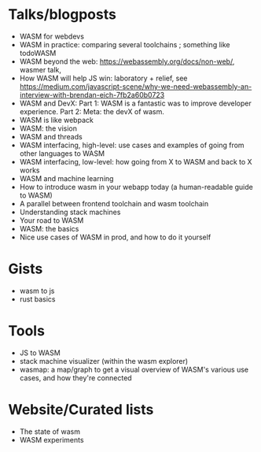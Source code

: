 # Talks/blogposts

- WASM for webdevs
- WASM in practice: comparing several toolchains ; something like todoWASM
- WASM beyond the web: https://webassembly.org/docs/non-web/, wasmer talk,
- How WASM will help JS win: laboratory + relief, see https://medium.com/javascript-scene/why-we-need-webassembly-an-interview-with-brendan-eich-7fb2a60b0723
- WASM and DevX: Part 1: WASM is a fantastic was to improve developer experience. Part 2: Meta: the devX of wasm.
- WASM is like webpack
- WASM: the vision
- WASM and threads
- WASM interfacing, high-level: use cases and examples of going from other languages to WASM
- WASM interfacing, low-level: how going from X to WASM and back to X works
- WASM and machine learning
- How to introduce wasm in your webapp today (a human-readable guide to WASM)
- A parallel between frontend toolchain and wasm toolchain
- Understanding stack machines
- Your road to WASM
- WASM: the basics
- Nice use cases of WASM in prod, and how to do it yourself

# Gists

- wasm to js
- rust basics

# Tools

- JS to WASM
- stack machine visualizer (within the wasm explorer)
- wasmap: a map/graph to get a visual overview of WASM's various use cases, and how they're connected

# Website/Curated lists

- The state of wasm
- WASM experiments
